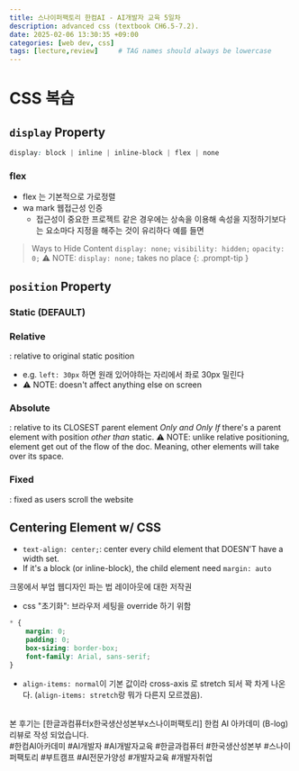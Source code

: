 ```yaml
---
title: 스나이퍼팩토리 한컴AI - AI개발자 교육 5일차
description: advanced css (textbook CH6.5-7.2).
date: 2025-02-06 13:30:35 +09:00
categories: [web dev, css]
tags: [lecture,review]     # TAG names should always be lowercase
---
```


# CSS 복습
## `display` Property
```css
display: block | inline | inline-block | flex | none
```
### flex
- flex 는 기본적으로 가로정렬
- wa mark 웹접근성 인증
    - 접근성이 중요한 프로젝트 같은 경우에는 상속을 이용해 속성을 지정하기보다는 요소마다 지정을 해주는 것이 유리하다 예를 들면
> Ways to Hide Content
> `display: none;`
> `visibility: hidden;`
> `opacity: 0;`
> ⚠️ NOTE: `display: none;` takes no place
{: .prompt-tip }

## `position` Property
### Static (DEFAULT)
### Relative 
: relative to original static position 
- e.g. `left: 30px` 하면 원래 있어야하는 자리에서 좌로 30px 밀린다
- ⚠️ NOTE: doesn't affect anything else on screen

### Absolute
: relative to its CLOSEST parent element *Only and Only If* there's a parent element with position *other than* static.
⚠️ NOTE: unlike relative positioning, element get out of the flow of the doc. Meaning, other elements will take over its space. 

### Fixed
: fixed as users scroll the website


## Centering Element w/ CSS
- `text-align: center;`: center every child element that DOESN'T have a width set. 
- If it's a block (or inline-block), the child element need `margin: auto`

크몽에서 부업
웹디자인 파는 법
레이아웃에 대한 저작권

- css "초기화": 브라우저 세팅을 override 하기 위함
```css
* {
    margin: 0;
    padding: 0;
    box-sizing: border-box;
    font-family: Arial, sans-serif;
}
```

- `align-items: normal`이 기본 값이라 cross-axis 로 stretch 되서 꽉 차게 나온다. (`align-items: stretch`랑 뭐가 다른지 모르겠음). 


<br>
<footer>
본 후기는 [한글과컴퓨터x한국생산성본부x스나이퍼팩토리] 한컴 AI 아카데미 (B-log) 리뷰로 작성 되었습니다.
<br>
#한컴AI아카데미 #AI개발자 #AI개발자교육 #한글과컴퓨터 #한국생산성본부 #스나이퍼팩토리 #부트캠프 #AI전문가양성 #개발자교육 #개발자취업
</footer>